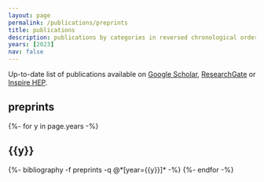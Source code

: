 ```yaml
---
layout: page
permalink: /publications/preprints
title: publications
description: publications by categories in reversed chronological order
years: [2023]
nav: false
---
```


<div class="publications">

  Up-to-date list of publications available on <a href="https://scholar.google.com/citations?user=Ufpa6SIAAAAJ">Google Scholar</a>, <a href="https://www.researchgate.net/profile/Matteo-Barbetti">ResearchGate</a> or <a href="https://inspirehep.net/authors/1908127">Inspire HEP</a>.

  <h2 class="pub-type">preprints</h2>
    {%- for y in page.years -%}
      <h2 class="year">{{y}}</h2>
      {%- bibliography -f preprints -q @*[year={{y}}]* -%}
    {%- endfor -%}

</div>
